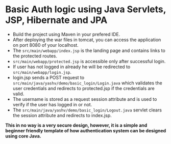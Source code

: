 # Basic Auth logic using Java Servlets, JSP, Hibernate and JPA
- Build the project using Maven in your prefered IDE.
- After deploying the war files in tomcat, you can access the application on port 8080 of your localhost.
- The `src/main/webapp/index.jsp` is the landing page and contains links to the protected routes.
- `src/main/webapp/protected.jsp` is accessible only after successful login.
- If user has not logged in already he will be redirected to `src/main/webapp/login.jsp`.
- login.jsp sends a POST request to `src/main/java/yashv/demo/basic_login/Login.java` which validates the user credentials and redirects to protected.jsp if the credentials are valid.
- The username is stored as a request session attribute and is used to verify if the user has logged in or not.
- The `src/main/java/yashv/demo/basic_login/Logout.java` servlet clears the session attribute and redirects to index.jsp.

**This in no way is a very secure design, however, it is a simple and beginner friendly template of how authentication system can be designed using core Java.**